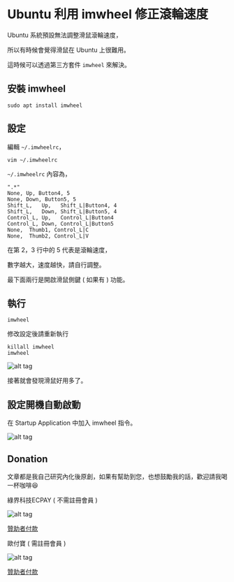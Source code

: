 # Ubuntu 利用 imwheel 修正滾輪速度

Ubuntu 系統預設無法調整滑鼠滾輪速度，

所以有時候會覺得滑鼠在 Ubuntu 上很難用。

這時候可以透過第三方套件 `imwheel` 來解決。

## 安裝 imwheel

```shell
sudo apt install imwheel
```

## 設定

編輯 `~/.imwheelrc`，

```shell
vim ~/.imwheelrc
```

`~/.imwheelrc` 內容為，

```shell
".*"
None, Up, Button4, 5
None, Down, Button5, 5
Shift_L,   Up,   Shift_L|Button4, 4
Shift_L,   Down, Shift_L|Button5, 4
Control_L, Up,   Control_L|Button4
Control_L, Down, Control_L|Button5
None,  Thumb1, Control_L|C
None,  Thumb2, Control_L|V
```

在第 2，3 行中的 5 代表是滾輪速度，

數字越大，速度越快，請自行調整。

最下面兩行是開啟滑鼠側鍵 ( 如果有 ) 功能。

## 執行

```shell
imwheel
```

修改設定後請重新執行

```shell
killall imwheel
imwheel
```

![alt tag](https://i.imgur.com/g1bQs3v.png)

接著就會發現滑鼠好用多了。

## 設定開機自動啟動

在 Startup Application 中加入 imwheel 指令。

![alt tag](https://i.imgur.com/iS2MuQ0.png)

## Donation

文章都是我自己研究內化後原創，如果有幫助到您，也想鼓勵我的話，歡迎請我喝一杯咖啡:laughing:

綠界科技ECPAY ( 不需註冊會員 )

![alt tag](https://payment.ecpay.com.tw/Upload/QRCode/201906/QRCode_672351b8-5ab3-42dd-9c7c-c24c3e6a10a0.png)

[贊助者付款](http://bit.ly/2F7Jrha)

歐付寶 ( 需註冊會員 )

![alt tag](https://i.imgur.com/LRct9xa.png)

[贊助者付款](https://payment.opay.tw/Broadcaster/Donate/9E47FDEF85ABE383A0F5FC6A218606F8)

